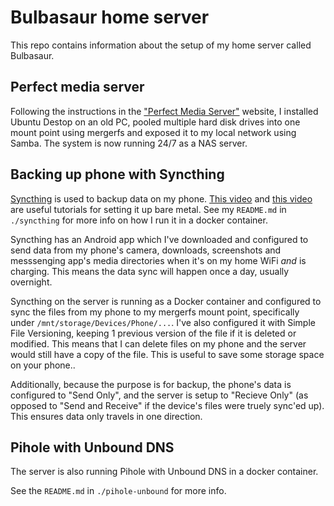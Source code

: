 # Bulbasaur home server 

This repo contains information about the setup of my home server called Bulbasaur.

## Perfect media server

Following the instructions in the ["Perfect Media Server"](https://perfectmediaserver.com/) website, I installed Ubuntu Destop on an old PC, pooled multiple hard disk drives into one mount point using mergerfs and exposed it to my local network using Samba. The system is now running 24/7 as a NAS server.

## Backing up phone with Syncthing

[Syncthing](https://syncthing.net/) is used to backup data on my phone. [This video](https://www.youtube.com/watch?v=O5O4ajGWZz8) and [this video](https://www.youtube.com/watch?v=J1bCWv14zYg) are useful tutorials for setting it up bare metal. See my ``README.md`` in ``./syncthing`` for more info on how I run it in a docker container.

Syncthing has an Android app which I've downloaded and configured to send data from my phone's camera, downloads, screenshots and messsenging app's media directories when it's on my home WiFi *and* is charging. This means the data sync will happen once a day, usually overnight. 

Syncthing on the server is running as a Docker container and configured to sync the files from my phone to my mergerfs mount point, specifically under ``/mnt/storage/Devices/Phone/...``. I've also configured it with Simple File Versioning, keeping 1 previous version of the file if it is deleted or modified. This means that I can delete files on my phone and the server would still have a copy of the file. This is useful to save some storage space on your phone..

Additionally, because the purpose is for backup, the phone's data is configured to "Send Only", and the server is setup to "Recieve Only" (as opposed to "Send and Receive" if the device's files were truely sync'ed up). This ensures data only travels in one direction.

## Pihole with Unbound DNS

The server is also running Pihole with Unbound DNS in a docker container. 

See the ``README.md`` in ``./pihole-unbound`` for more info. 
